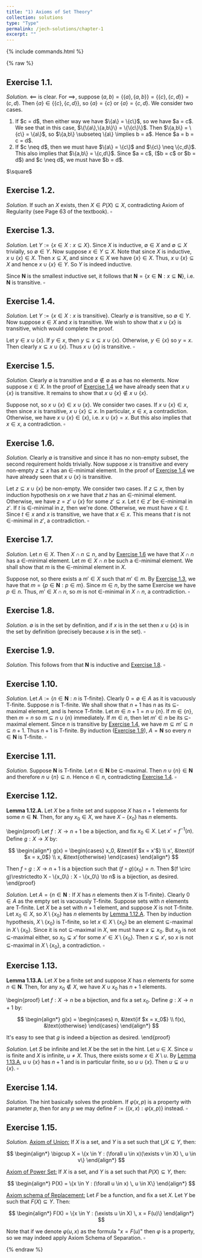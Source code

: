 ```yaml
---
title: "1) Axioms of Set Theory"
collection: solutions
type: "Type"
permalink: /jech-solutions/chapter-1
excerpt: ""
---
```


{% include commands.html %}

{% raw %}

<a name="ex1.1"></a>
## Exercise 1.1.
<i>Solution.</i> $\impliedby$ is clear. For $\implies$, suppose $(a,b) = \{\{a\},\{a,b\}\} = \{\{c\},\{c,d\}\} = (c,d)$. Then $\{a\} \in \{\{c\},\{c,d\}\}$, so $\{a\} = \{c\}$ or $\{a\} = \{c,d\}$. We consider two cases.
<ol>
<li> If $c = d$, then either way we have $\{a\} = \{c\}$, so we have $a = c$. We see that in this case, $\{\{a\},\{a,b\}\} = \{\{c\}\}$. Then $\{a,b\} = \{c\} = \{a\}$, so $\{a,b\} \subseteq \{a\} \implies b = a$. Hence $a = b = c = d$.</li>

<li> If $c \neq d$, then we must have $\{a\} = \{c\}$ and $\{c\} \neq \{c,d\}$. This also implies that $\{a,b\} = \{c,d\}$. Since $a = c$, ($b = c$ or $b = d$) and $c \neq d$, we must have $b = d$.</li>
</ol> 
$\square$

<a name="ex1.2"></a>
## Exercise 1.2.
<i>Solution.</i> If such an $X$ exists, then $X \in P(X) \subseteq X$, contradicting Axiom of Regularity (see Page 63 of the textbook). 
$\square$

<a name="ex1.3"></a>
## Exercise 1.3.
<i>Solution.</i> Let $Y := \{x \in X : x \subseteq X\}$. Since $X$ is inductive, $\emptyset \in X$ and $\emptyset \subseteq X$ trivially, so $\emptyset \in Y$. Now suppose $x \in Y \subseteq X$. Note that since $X$ is inductive, $x \cup \{x\} \in X$. Then $x \subseteq X$, and since $x \in X$ we have $\{x\} \in X$. Thus, $x \cup \{x\} \subseteq X$ and hence $x \cup \{x\} \in Y$. So $Y$ is indeed inductive.

Since $\boldsymbol{N}$ is the smallest inductive set, it follows that $\boldsymbol{N} = \{x \in \boldsymbol{N} : x \subseteq \boldsymbol{N}\}$, i.e. $\boldsymbol{N}$ is transitive. 
$\square$

<a name="ex1.4"></a>
## Exercise 1.4.
<i>Solution.</i> Let $Y := \{x \in X : x \text{ is transitive}\}$. Clearly $\emptyset$ is transitive, so $\emptyset \in Y$. Now suppose $x \in X$ and $x$ is transitive. We wish to show that $x \cup \{x\}$ is transitive, which would complete the proof.

Let $y \in x \cup \{x\}$. If $y \in x$, then $y \subseteq x \subseteq x \cup \{x\}$. Otherwise, $y \in \{x\}$ so $y = x$. Then clearly $x \subseteq x \cup \{x\}$. Thus $x \cup \{x\}$ is transitive. 
$\square$

<a name="ex1.5"></a>
## Exercise 1.5.
<i>Solution.</i> Clearly $\emptyset$ is transitive and $\emptyset \notin \emptyset$ as $\emptyset$ has no elements. Now suppose $x \in X$. In the proof of [Exercise 1.4](#ex1.4) we have already seen that $x \cup \{x\}$ is transitive. It remains to show that $x \cup \{x\} \notin x \cup \{x\}$.

Suppose not, so $x \cup \{x\} \in x \cup \{x\}$. We consider two cases. If $x \cup \{x\} \in x$, then since $x$ is transitive, $x \cup \{x\} \subseteq x$. In particular, $x \in x$, a contradiction. Otherwise, we have $x \cup \{x\} \in \{x\}$, i.e. $x \cup \{x\} = x$. But this also implies that $x \in x$, a contradiction. 
$\square$

<a name="ex1.6"></a>
## Exercise 1.6.
<i>Solution.</i> Clearly $\emptyset$ is transitive and since it has no non-empty subset, the second requirement holds trivially. Now suppose $x$ is transitive and every non-empty $z \subseteq x$ has an $\in$-minimal element. In the proof of [Exercise 1.4](#ex1.4) we have already seen that $x \cup \{x\}$ is transitive.

Let $z \subseteq x \cup \{x\}$ be non-empty. We consider two cases. If $z \subseteq x$, then by induction hypothesis on $x$ we have that $z$ has an $\in$-minimal element. Otherwise, we have $z = z' \cup \{x\}$ for some $z' \subseteq x$. Let $t \in z'$ be $\in$-minimal in $z'$. If $t$ is $\in$-minimal in $z$, then we're done. Otherwise, we must have $x \in t$. Since $t \in x$ and $x$ is transitive, we have that $x \in x$. This means that $t$ is not $\in$-minimal in $z'$, a contradiction. 
$\square$

<a name="ex1.7"></a>
## Exercise 1.7.
<i>Solution.</i> Let $n \in X$. Then $X \cap n \subseteq n$, and by [Exercise 1.6](#ex1.6) we have that $X \cap n$ has a $\in$-minimal element. Let $m \in X \cap n$ be such a $\in$-minimal element. We shall show that $m$ is the $\in$-minimal element in $X$.

Suppose not, so there exists a $m' \in X$ such that $m' \in m$. By [Exercise 1.3](#ex1.3), we have that $m = \{p \in \boldsymbol{N} : p \in m\}$. Since $m \in n$, by the same Exercise we have $p \in n$. Thus, $m' \in X \cap n$, so $m$ is not $\in$-minimal in $X \cap n$, a contradiction. 
$\square$

<a name="ex1.8"></a>
## Exercise 1.8.
<i>Solution.</i> $\emptyset$ is in the set by definition, and if $x$ is in the set then $x \cup \{x\}$ is in the set by definition (precisely because $x$ is in the set). 
$\square$

<a name="ex1.9"></a>
## Exercise 1.9.
<i>Solution.</i> This follows from that $\boldsymbol{N}$ is inductive and [Exercise 1.8](#ex1.8). 
$\square$

<a name="ex1.10"></a>
## Exercise 1.10.
<i>Solution.</i> Let $A := \{n \in \boldsymbol{N} : n \text{ is T-finite}\}$. Clearly $0 = \emptyset \in A$ as it is vacuously T-finite. Suppose $n$ is T-finite. We shall show that $n + 1$ has $n$ as its $\subseteq$-maximal element, and is hence T-finite. Let $m \in n + 1 = n \cup \{n\}$. If $m \in \{n\}$, then $m = n$ so $m \subseteq n \cup \{n\}$ immediately. If $m \in n$, then let $m' \in n$ be its $\subseteq$-maximal element. Since $n$ is transitive by [Exercise 1.4](#ex1.4), we have $m \subseteq m' \subseteq n \subseteq n + 1$. Thus $n + 1$ is T-finite. By induction ([Exercise 1.9](#ex1.9)), $A = \boldsymbol{N}$ so every $n \in \boldsymbol{N}$ is T-finite. 
$\square$

<a name="ex1.11"></a>
## Exercise 1.11.
<i>Solution.</i> Suppose $\boldsymbol{N}$ is T-finite. Let $n \in \boldsymbol{N}$ be $\subseteq$-maximal. Then $n \cup \{n\} \in \boldsymbol{N}$ and therefore $n \cup \{n\} \subseteq n$. Hence $n \in n$, contradicting [Exercise 1.4](#ex1.4). 
$\square$

<a name="ex1.12"></a>
## Exercise 1.12.
<a name="lem1.12.A"></a>
<b>Lemma 1.12.A.</b> Let $X$ be a finite set and suppose $X$ has $n + 1$ elements for some $n \in \boldsymbol{N}$. Then, for any $x_0 \in X$, we have $X - \{x_0\}$ has $n$ elements.

\begin{proof}
Let $f : X \to n + 1$ be a bijection, and fix $x_0 \in X$. Let $x' = f^{-1}(n)$. Define $g : X \to X$ by:

$$
\begin{align*}
g(x) =
\begin{cases}
x_0, &\text{if $x = x'$} \\
x', &\text{if $x = x_0$} \\
x, &\text{otherwise}
\end{cases}
\end{align*}
$$

Then $f \circ g : X \to n + 1$ is a bijection such that $(f \circ g)(x_0) = n$. Then $(f \circ g)\restrictedto X - \{x_0\} : X - \{x_0\} \to n$ is a bijection, as desired.
\end{proof}

<i>Solution.</i> Let $A = \{n \in \boldsymbol{N} : \text{If $X$ has $n$ elements then $X$ is T-finite}\}$. Clearly $0 \in A$ as the empty set is vacuously T-finite. Suppose sets with $n$ elements are T-finite.  Let $X$ be a set with $n + 1$ element, and suppose $X$ is not T-finite. Let $x_0 \in X$, so $X \setminus \{x_0\}$ has $n$ elements by [Lemma 1.12.A](#lem1.12.A). Then by induction hypothesis, $X \setminus \{x_0\}$ is T-finite, so let $x \in X \setminus \{x_0\}$ be an element $\subseteq$-maximal in $X \setminus \{x_0\}$. Since it is not $\subseteq$-maximal in $X$, we must have $x \subsetneq x_0$. But $x_0$ is not $\subseteq$-maximal either, so $x_0 \subsetneq x'$ for some $x' \in X \setminus \{x_0\}$. Then $x \subsetneq x'$, so $x$ is not $\subseteq$-maximal in $X \setminus \{x_0\}$, a contradiction. 
$\square$

<a name="ex1.13"></a>
## Exercise 1.13.
<a name="lem1.13.A"></a>
<b>Lemma 1.13.A.</b> Let $X$ be a finite set and suppose $X$ has $n$ elements for some $n \in \boldsymbol{N}$. Then, for any $x_0 \notin X$, we have $X \cup x_0$ has $n + 1$ elements.

\begin{proof}
Let $f : X \to n$ be a bijection, and fix a set $x_0$. Define $g : X \to n + 1$ by:

$$
\begin{align*}
g(x) =
\begin{cases}
n, &\text{if $x = x_0$} \\
f(x), &\text{otherwise}
\end{cases}
\end{align*}
$$

It's easy to see that $g$ is indeed a bijection as desired.
\end{proof}

<i>Solution.</i> Let $S$ be infinite and let $X$ be the set in the hint. Let $u \in X$. Since $u$ is finite and $X$ is infinite, $u \neq X$. Thus, there exists some $x \in X \setminus u$. By [Lemma 1.13.A](#lem1.13.A), $u \cup \{x\}$ has $n + 1$ and is in particular finite, so $u \cup \{x\}$. Then $u \subsetneq u \cup \{x\}$. 
$\square$

<a name="ex1.14"></a>
## Exercise 1.14.
<i>Solution.</i> The hint basically solves the problem. If $\varphi(x,p)$ is a property with parameter $p$, then for any $p$ we may define $F := \{(x,x) : \varphi(x,p)\}$ instead. 
$\square$

<a name="ex1.15"></a>
## Exercise 1.15.
<i>Solution.</i> <u>Axiom of Union:</u> If $X$ is a set, and $Y$ is a set such that $\bigcup X \subseteq Y$, then:

$$
\begin{align*}
\bigcup X = \{x \in Y : (\forall u \in x)(\exists v \in X) \, u \in v\}
\end{align*}
$$

<u>Axiom of Power Set:</u> If $X$ is a set, and $Y$ is a set such that $P(X) \subseteq Y$, then:

$$
\begin{align*}
P(X) = \{x \in Y : (\forall u \in x) \, u \in X\}
\end{align*}
$$

<u>Axiom schema of Replacement:</u> Let $F$ be a function, and fix a set $X$. Let $Y$ be such that $F(X) \subseteq Y$. Then:

$$
\begin{align*}
F(X) = \{x \in Y : (\exists u \in X) \, x = F(u)\}
\end{align*}
$$

Note that if we denote $\varphi(u,x)$ as the formula "$x = F(u)$" then $\varphi$ is a property, so we may indeed apply Axiom Schema of Separation. 
$\square$

{% endraw %}